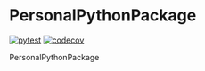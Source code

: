 # PersonalPythonPackage

[![pytest](https://github.com/TheMadMaker2/PersonalPythonPackage/actions/workflows/pytest.yml/badge.svg)](https://github.com/TheMadMaker2/PersonalPythonPackage/actions/workflows/pytest.yml)
[![codecov](https://codecov.io/gh/TheMadMaker2/PersonalPythonPackage/branch/main/graph/badge.svg?token=T3VAT89HOK)](https://codecov.io/gh/TheMadMaker2/PersonalPythonPackage)

PersonalPythonPackage
